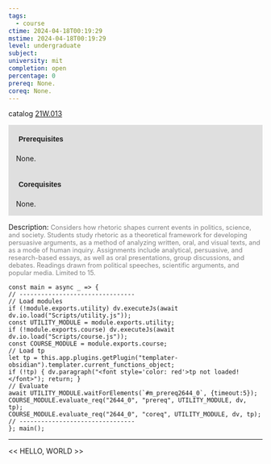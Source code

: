 ```yaml
---
tags:
  - course
ctime: 2024-04-18T00:19:29
mstime: 2024-04-18T00:19:29
level: undergraduate
subject: 
university: mit
completion: open
percentage: 0
prereq: None.
coreq: None.
---
```


catalog [21W.013](http://student.mit.edu/catalog/m21Wa.html#21W.013)

<span style="display: block; padding: 15px; background-color: rgb(100, 100, 100, 0.2);"><font id="m_prereq2644_0" style="display: block; font-family: Arial, sans-serif; font-weight: bold; padding: 5px">Prerequisites</font><br><span id="prereq2644_0">None.</span></span>
<span style="display: block; padding: 15px; background-color: rgb(100, 100, 100, 0.2);"><font id="m_coreq2644_0" style="display: block; font-family: Arial, sans-serif; font-weight: bold; padding: 5px">Corequisites</font><br><span id="coreq2644_0">None.</span></span>

<font style="">Description:</font>
<font style="color: grey; font-size: 0.8rem;">Considers how rhetoric shapes current events in politics, science, and society. Students study rhetoric as a theoretical framework for developing persuasive arguments, as a method of analyzing written, oral, and visual texts, and as a mode of human inquiry. Assignments include analytical, persuasive, and research-based essays, as well as oral presentations, group discussions, and debates. Readings drawn from political speeches, scientific arguments, and popular media. Limited to 15.</font>

```dataviewjs
const main = async _ => {
// --------------------------------
// Load modules
if (!module.exports.utility) dv.executeJs(await dv.io.load("Scripts/utility.js"));
const UTILITY_MODULE = module.exports.utility;
if (!module.exports.course) dv.executeJs(await dv.io.load("Scripts/course.js"));
const COURSE_MODULE = module.exports.course;
// Load tp
let tp = this.app.plugins.getPlugin("templater-obsidian").templater.current_functions_object;
if (!tp) { dv.paragraph("<font style='color: red'>tp not loaded!</font>"); return; }
// Evaluate
await UTILITY_MODULE.waitForElements(`#m_prereq2644_0`, {timeout:5});
COURSE_MODULE.evaluate_req("2644_0", "prereq", UTILITY_MODULE, dv, tp);
COURSE_MODULE.evaluate_req("2644_0", "coreq", UTILITY_MODULE, dv, tp);
// --------------------------------
}; main();
```

---

<< HELLO, WORLD >>

